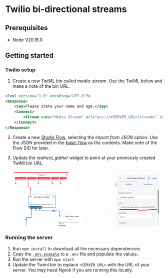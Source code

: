 # Twilio bi-directional streams

## Prerequisites

- Node V20.16.0

## Getting started

### Twilio setup

1. Create a new [TwiML bin](https://console.twilio.com/us1/develop/twiml-bins/twiml-bins?frameUrl=%2Fconsole%2Ftwiml-bins%3Fx-target-region%3Dus1) called _media-stream_. Use the TwiML below and make a note of the bin URL.

```xml
<?xml version="1.0" encoding="UTF-8"?>
<Response>
  	<Say>Please state your name and age.</Say>
    <Connect>
        <Stream name="Media Stream" url="wss://<SERVER_URL>/streams" />
    </Connect>
</Response>
```

2. Create a new [Studio Flow](https://console.twilio.com/us1/develop/studio/flows?frameUrl=/console/studio/flows), selecting the _Import from JSON_ option. Use the JSON provided in the [basic flow](./studio/basic.json) as the contents. Make note of the Flow SID for later.

3. Update the _redirect\_gather_ widget to point at your previously created TwiMl bin URL. 
   
   ![TwiML redirect Studio widget](/docs/images/twiml-redirect-studio-widget.png) 

### Running the server

1. Run `npm install` to download all the necessary dependencies.
2. Copy the [`.env.example`](.env.example) to a `.env` file and populate the values.
3. Run the server with `npm start`
4. Update the Twiml bin to replace `<SERVER_URL>` with the URL of your server. You may need Ngrok if you are running this locally.